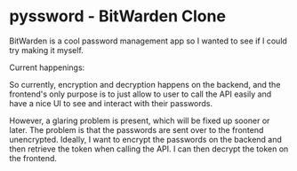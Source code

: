 # pyssword - BitWarden Clone

BitWarden is a cool password management app so I wanted to see if I could try making it myself.

Current happenings:

So currently, encryption and decryption happens on the backend, and the frontend's only purpose is to just allow to user to call the API easily and have a nice UI to see and interact with their passwords.

However, a glaring problem is present, which will be fixed up sooner or later. The problem is that the passwords are sent over to the frontend unencrypted. Ideally, I want to encrypt the passwords on the backend and then retrieve the token when calling the API. I can then decrypt the token on the frontend.
